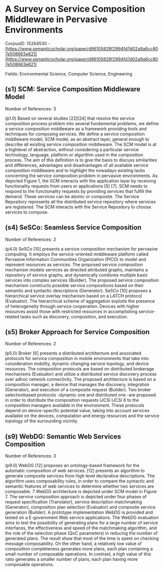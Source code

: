 # A Survey on Service Composition Middleware in Pervasive Environments

CorpusID: 15264530 - [https://www.semanticscholar.org/paper/d96105828f2994fd7d02a9a6cc807e508663e621](https://www.semanticscholar.org/paper/d96105828f2994fd7d02a9a6cc807e508663e621)

Fields: Environmental Science, Computer Science, Engineering

## (s1) SCM: Service Composition Middleware Model
Number of References: 3

(p1.0) Based on several studies [22][24] that resolve the service composition process problem into several fundamental problems, we define a service composition middleware as a framework providing tools and techniques for composing services. We define a service composition middleware model, SCM model, as an abstract layer, general enough to describe all existing service composition middleware. The SCM model is at a highlevel of abstraction, without considering a particular service technology, language, platform or algorithm used in the composition process. The aim of this definition is to give the basis to discuss similarities and differences, advantages and disadvantages of all available service composition middleware and to highlight the nowadays existing lacks concerning the service composition problem in pervasive environments. As depicted Figure 1, the SCM interacts with the application layer by receiving functionality requests from users or applications [5] [7]. SCM needs to respond to the functionality requests by providing services that fulfill the demand. These services can be atomic or composite. The Service Repository represents all the distributed service repository where services are registered. The SCM interacts with the Service Repository to choose services to compose.
## (s4) SeSCo: Seamless Service Composition
Number of References: 2

(p4.0) SeSCo [10] presents a service composition mechanism for pervasive computing. It employs the service-oriented middleware platform called Pervasive Information Communities Organization (PICO) to model and represent resources as services. The proposed service composition mechanism models services as directed attributed graphs, maintains a repository of service graphs, and dynamically combines multiple basic services into complex services (Builder). The proposed service composition mechanism constructs possible service compositions based on their semantic and syntactic descriptions (Generator). SeSCo [10] proposes a hierarchical service overlay mechanism based on a LATCH protocol (Evaluator). The hierarchical scheme of aggregation exploits the presence of heterogeneity through service cooperation. Devices with higher resources assist those with restricted resources in accomplishing service-related tasks such as discovery, composition, and execution.
## (s5) Broker Approach for Service Composition
Number of References: 2

(p5.0) Broker [6] presents a distributed architecture and associated protocols for service composition in mobile environments that take into consideration mobility, dynamic changing service topology, and device resources. The composition protocols are based on distributed brokerage mechanisms (Evaluator) and utilize a distributed service discovery process over adhoc network connectivity. The proposed architecture is based on a composition manager, a device that manages the discovery, integration (Generator), and execution of a composite request (Builder). Two broker selectionbased protocols -dynamic one and distributed one -are proposed in order to distribute the composition requests IJCSI IJCSI 6 to the composition managers available in the environment. These protocols depend on device-specific potential value, taking into account services available on the devices, computation and energy resources and the service topology of the surrounding vicinity.
## (s9) WebDG: Semantic Web Services Composition
Number of References: 3

(p9.0) WebDG [12] proposes an ontology-based framework for the automatic composition of web services. [12] presents an algorithm to generate composite services from high level declarative descriptions. The algorithm uses composability rules, in order to compare the syntactic and semantic features of web services to determine whether two services are composable.  7 WebDG architecture is depicted under SCM model in Figure 7. The service composition approach is depicted under four phases of request specification (Translator), service description matchmaking (Generator), composition plan selection (Evaluator) and composite service generation (Builder). A prototype implementation WebDG is provided and tested on a E-government Web service applications. The WebDG evaluation aims to test the possibility of generating plans for a large number of service interfaces, the effectiveness and speed of the matchmaking algorithm, and the role of the selection phase (QoC parameters) in reducing the number of generated plans. The result show that most of the time is spent on checking message composability. On the other hand, a relatively low value of composition completeness generates more plans, each plan containing a small number of composable operations. In contrast, a high value of this ratio generates a smaller number of plans, each plan having more composable operations.
